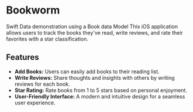 # Bookworm

Swift Data demonstration using a Book data Model 
This iOS application allows users to track the books they've read, write reviews, and rate their favorites with a star classification.

## Features

- **Add Books:** Users can easily add books to their reading list.
- **Write Reviews:** Share thoughts and insights with others by writing reviews for each book.
- **Star Rating:** Rate books from 1 to 5 stars based on personal enjoyment.
- **User-Friendly Interface:** A modern and intuitive design for a seamless user experience.

